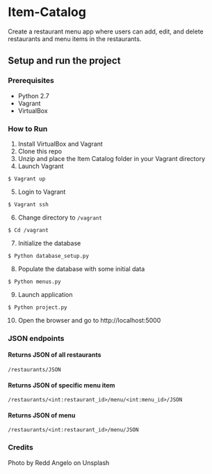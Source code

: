 # Item-Catalog
Create a restaurant menu app where users can add, edit, and delete restaurants and menu items in the restaurants.
## Setup and run the project
### Prerequisites
* Python 2.7
* Vagrant
* VirtualBox

### How to Run
1. Install VirtualBox and Vagrant
2. Clone this repo
3. Unzip and place the Item Catalog folder in your Vagrant directory
4. Launch Vagrant
```
$ Vagrant up 
```
5. Login to Vagrant
```
$ Vagrant ssh
```
6. Change directory to `/vagrant`
```
$ Cd /vagrant
```
7. Initialize the database
```
$ Python database_setup.py
```
8. Populate the database with some initial data
```
$ Python menus.py
```
9. Launch application
```
$ Python project.py
```
10. Open the browser and go to http://localhost:5000

### JSON endpoints
#### Returns JSON of all restaurants

```
/restaurants/JSON
```
#### Returns JSON of specific menu item

```
/restaurants/<int:restaurant_id>/menu/<int:menu_id>/JSON
```
#### Returns JSON of menu

```
/restaurants/<int:restaurant_id>/menu/JSON
```
### Credits
Photo by Redd Angelo on Unsplash
